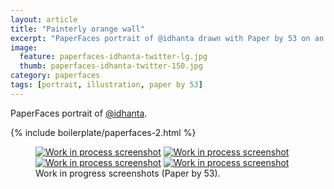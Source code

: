 ```yaml
---
layout: article
title: "Painterly orange wall"
excerpt: "PaperFaces portrait of @idhanta drawn with Paper by 53 on an iPad."
image: 
  feature: paperfaces-idhanta-twitter-lg.jpg
  thumb: paperfaces-idhanta-twitter-150.jpg
category: paperfaces
tags: [portrait, illustration, paper by 53]
---
```


PaperFaces portrait of <a href="http://twitter.com/idhanta">@idhanta</a>.

{% include boilerplate/paperfaces-2.html %}

<figure class="half">
	<a href="{{ site.url }}/images/paperfaces-idhanta-process-1-lg.jpg"><img src="{{ site.url }}/images/paperfaces-idhanta-process-1-600.jpg" alt="Work in process screenshot"></a>
	<a href="{{ site.url }}/images/paperfaces-idhanta-process-2-lg.jpg"><img src="{{ site.url }}/images/paperfaces-idhanta-process-2-600.jpg" alt="Work in process screenshot"></a>
	<a href="{{ site.url }}/images/paperfaces-idhanta-process-3-lg.jpg"><img src="{{ site.url }}/images/paperfaces-idhanta-process-3-600.jpg" alt="Work in process screenshot"></a>
	<a href="{{ site.url }}/images/paperfaces-idhanta-process-4-lg.jpg"><img src="{{ site.url }}/images/paperfaces-idhanta-process-4-600.jpg" alt="Work in process screenshot"></a>
	<figcaption>Work in progress screenshots (Paper by 53).</figcaption>
</figure>